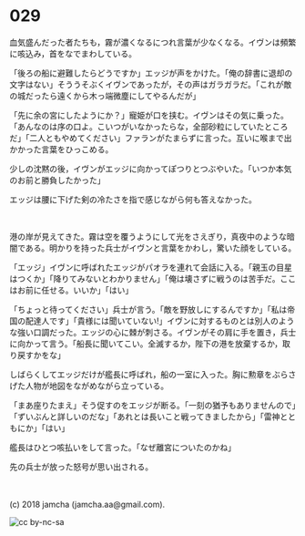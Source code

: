 # 029

血気盛んだった者たちも，霧が濃くなるにつれ言葉が少なくなる。イヴンは頻繁に咳込み，首をなでまわしている。  

「後ろの船に避難したらどうですか」エッジが声をかけた。「俺の辞書に退却の文字はない」そううそぶくイヴンであったが，その声はガラガラだ。「これが敵の城だったら遠くから木っ端微塵にしてやるんだが」  

「先に余の宮にしたようにか？」寵姫が口を挟む。イヴンはその気に乗った。「あんなのは序の口よ。こいつがいなかったらな，全部砂粒にしていたところだ」「二人ともやめてください」ファランがたまらずに言った。互いに喉まで出かかった言葉をひっこめる。  

少しの沈黙の後，イヴンがエッジに向かってぽつりとつぶやいた。「いつか本気のお前と勝負したかった」  

エッジは腰に下げた剣の冷たさを指で感じながら何も答えなかった。  

<br>  

港の岸が見えてきた。霧は空を覆うようにして光をさえぎり，真夜中のような暗闇である。明かりを持った兵士がイヴンと言葉をかわし，驚いた顔をしている。  

「エッジ」イヴンに呼ばれたエッジがパオラを連れて会話に入る。「親玉の目星はつくか」「降りてみないとわかりません」「俺は壊さずに戦うのは苦手だ。ここはお前に任せる。いいか」「はい」  

「ちょっと待ってください」兵士が言う。「敵を野放しにするんですか」「私は帝国の配達人です」「貴様には聞いていない!」イヴンに対するものとは別人のような強い口調だった。エッジの心に棘が刺さる。イヴンがその肩に手を置き，兵士に向かって言う。「船長に聞いてこい。全滅するか，陛下の港を放棄するか，取り戻すかをな」  

しばらくしてエッジだけが艦長に呼ばれ，船の一室に入った。胸に勲章をぶらさげた人物が地図をながめながら立っている。  

「まあ座りたまえ」そう促すのをエッジが断る。「一刻の猶予もありませんので」「ずいぶんと詳しいのだな」「あれとは長いこと戦ってきましたから」「雷神とともにか」「はい」  

艦長はひとつ咳払いをして言った。「なぜ離宮についたのかね」  

先の兵士が放った怒号が思い出される。  

<br>  
<br>  
(c) 2018 jamcha (jamcha.aa@gmail.com).  

![cc by-nc-sa](http://i.creativecommons.org/l/by-nc-sa/4.0/88x31.png)